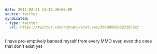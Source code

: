 ```yaml
---
date: 2011-02-21 14:16:36+00:00
source: twitter
syndicated:
- type: twitter
  url: https://twitter.com/roytang/statuses/39689950832238592/
---
```


I have pre-emptively banned myself from every MMO ever, even the ones that don't exist yet